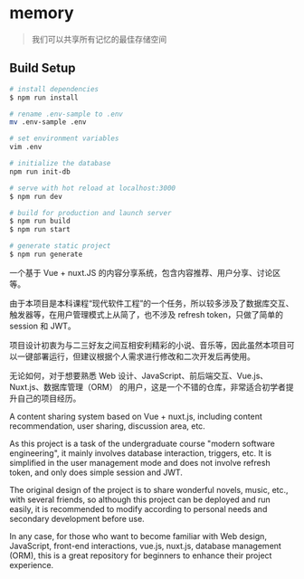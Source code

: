# memory

> 我们可以共享所有记忆的最佳存储空间

## Build Setup

``` bash
# install dependencies
$ npm run install

# rename .env-sample to .env
mv .env-sample .env

# set environment variables
vim .env

# initialize the database
npm run init-db

# serve with hot reload at localhost:3000
$ npm run dev

# build for production and launch server
$ npm run build
$ npm run start

# generate static project
$ npm run generate
```

一个基于 Vue + nuxt.JS 的内容分享系统，包含内容推荐、用户分享、讨论区等。

由于本项目是本科课程“现代软件工程”的一个任务，所以较多涉及了数据库交互、触发器等，在用户管理模式上从简了，也不涉及 refresh token，只做了简单的 session 和 JWT。

项目设计初衷为与二三好友之间互相安利精彩的小说、音乐等，因此虽然本项目可以一键部署运行，但建议根据个人需求进行修改和二次开发后再使用。

无论如何，对于想要熟悉 Web 设计、JavaScript、前后端交互、Vue.js、 Nuxt.js、数据库管理（ORM） 的用户，这是一个不错的仓库，非常适合初学者提升自己的项目经历。

A content sharing system based on Vue + nuxt.js, including content recommendation, user sharing, discussion area, etc.

As this project is a task of the undergraduate course "modern software engineering", it mainly involves database interaction, triggers, etc. It is simplified in the user management mode and does not involve refresh token, and only does simple session and JWT.

The original design of the project is to share wonderful novels, music, etc., with several friends, so although this project can be deployed and run easily, it is recommended to modify according to personal needs and secondary development before use.

In any case, for those who want to become familiar with Web design, JavaScript, front-end interactions, vue.js, nuxt.js, database management (ORM), this is a great repository for beginners to enhance their project experience.

